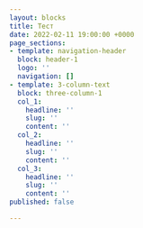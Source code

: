 ```yaml
---
layout: blocks
title: Тест
date: 2022-02-11 19:00:00 +0000
page_sections:
- template: navigation-header
  block: header-1
  logo: ''
  navigation: []
- template: 3-column-text
  block: three-column-1
  col_1:
    headline: ''
    slug: ''
    content: ''
  col_2:
    headline: ''
    slug: ''
    content: ''
  col_3:
    headline: ''
    slug: ''
    content: ''
published: false

---
```


